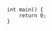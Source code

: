 <script>window.onload = coliru.addRunButtons</script>

<pre>
    <code data-lang="c++">
        int main() {
            return 0;
        }
    </code>
</pre>
